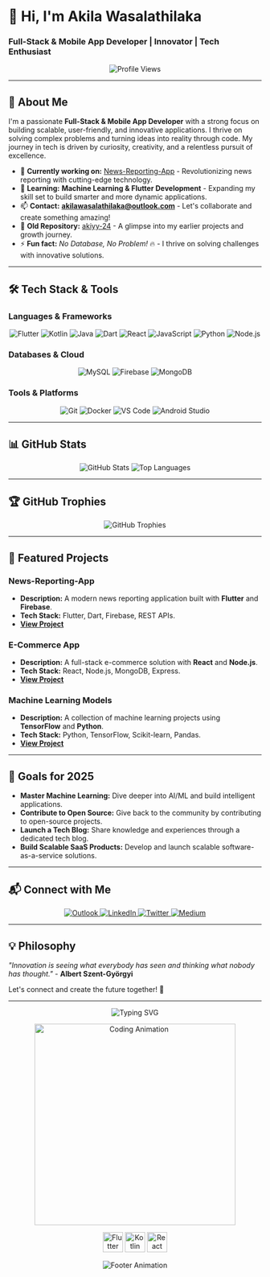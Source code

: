 # 👋 Hi, I'm **Akila Wasalathilaka**

### **Full-Stack & Mobile App Developer** | **Innovator** | **Tech Enthusiast**

<p align="center">
    <img src="https://komarev.com/ghpvc/?username=akila-wasalathilaka&label=Profile%20views&color=ff6b6b&style=flat" alt="Profile Views" />
</p>

---

## 🚀 **About Me**

I'm a passionate **Full-Stack & Mobile App Developer** with a strong focus on building scalable, user-friendly, and innovative applications. I thrive on solving complex problems and turning ideas into reality through code. My journey in tech is driven by curiosity, creativity, and a relentless pursuit of excellence.

- 🔭 **Currently working on:** [News-Reporting-App](https://github.com/Akila-Wasalathilaka/News-reporting-app.git) - Revolutionizing news reporting with cutting-edge technology.
- 🌱 **Learning:** **Machine Learning & Flutter Development** - Expanding my skill set to build smarter and more dynamic applications.
- 📫 **Contact:** **akilawasalathilaka@outlook.com** - Let's collaborate and create something amazing!
- 🔗 **Old Repository:** [akiyy-24](https://github.com/akiyy-24) - A glimpse into my earlier projects and growth journey.
- ⚡ **Fun fact:** *No Database, No Problem!* 🔥 - I thrive on solving challenges with innovative solutions.

---

## 🛠️ **Tech Stack & Tools**

### **Languages & Frameworks**
<p align="center">
    <img src="https://img.shields.io/badge/Flutter-02569B?style=for-the-badge&logo=flutter&logoColor=white" alt="Flutter" />
    <img src="https://img.shields.io/badge/Kotlin-0095D5?style=for-the-badge&logo=kotlin&logoColor=white" alt="Kotlin" />
    <img src="https://img.shields.io/badge/Java-ED8B00?style=for-the-badge&logo=openjdk&logoColor=white" alt="Java" />
    <img src="https://img.shields.io/badge/Dart-0175C2?style=for-the-badge&logo=dart&logoColor=white" alt="Dart" />
    <img src="https://img.shields.io/badge/React-20232A?style=for-the-badge&logo=react&logoColor=61DAFB" alt="React" />
    <img src="https://img.shields.io/badge/JavaScript-F7DF1E?style=for-the-badge&logo=javascript&logoColor=black" alt="JavaScript" />
    <img src="https://img.shields.io/badge/Python-3776AB?style=for-the-badge&logo=python&logoColor=white" alt="Python" />
    <img src="https://img.shields.io/badge/Node.js-339933?style=for-the-badge&logo=node.js&logoColor=white" alt="Node.js" />
</p>

### **Databases & Cloud**
<p align="center">
    <img src="https://img.shields.io/badge/MySQL-4479A1?style=for-the-badge&logo=mysql&logoColor=white" alt="MySQL" />
    <img src="https://img.shields.io/badge/Firebase-FFCA28?style=for-the-badge&logo=firebase&logoColor=black" alt="Firebase" />
    <img src="https://img.shields.io/badge/MongoDB-47A248?style=for-the-badge&logo=mongodb&logoColor=white" alt="MongoDB" />
</p>

### **Tools & Platforms**
<p align="center">
    <img src="https://img.shields.io/badge/Git-F05032?style=for-the-badge&logo=git&logoColor=white" alt="Git" />
    <img src="https://img.shields.io/badge/Docker-2496ED?style=for-the-badge&logo=docker&logoColor=white" alt="Docker" />
    <img src="https://img.shields.io/badge/VS_Code-007ACC?style=for-the-badge&logo=visual-studio-code&logoColor=white" alt="VS Code" />
    <img src="https://img.shields.io/badge/Android_Studio-3DDC84?style=for-the-badge&logo=android-studio&logoColor=white" alt="Android Studio" />
</p>

---

## 📊 **GitHub Stats**

<p align="center">
    <img src="https://github-readme-stats.vercel.app/api?username=akila-wasalathilaka&show_icons=true&theme=dracula" alt="GitHub Stats"/>
    <img src="https://github-readme-stats.vercel.app/api/top-langs/?username=akila-wasalathilaka&layout=compact&theme=dracula" alt="Top Languages"/>
</p>

---

## 🏆 **GitHub Trophies**

<p align="center">
    <img src="https://github-profile-trophy.vercel.app/?username=akila-wasalathilaka&theme=dracula&no-frame=true&row=1&column=7" alt="GitHub Trophies"/>
</p>

---

## 🌟 **Featured Projects**

### **News-Reporting-App**
- **Description:** A modern news reporting application built with **Flutter** and **Firebase**.
- **Tech Stack:** Flutter, Dart, Firebase, REST APIs.
- **[View Project](https://github.com/Akila-Wasalathilaka/News-reporting-app.git)**

### **E-Commerce App**
- **Description:** A full-stack e-commerce solution with **React** and **Node.js**.
- **Tech Stack:** React, Node.js, MongoDB, Express.
- **[View Project](https://github.com/Akila-Wasalathilaka/E-Commerce-App)**

### **Machine Learning Models**
- **Description:** A collection of machine learning projects using **TensorFlow** and **Python**.
- **Tech Stack:** Python, TensorFlow, Scikit-learn, Pandas.
- **[View Project](https://github.com/Akila-Wasalathilaka/ML-Projects)**

---

## 🎯 **Goals for 2025**

- **Master Machine Learning:** Dive deeper into AI/ML and build intelligent applications.
- **Contribute to Open Source:** Give back to the community by contributing to open-source projects.
- **Launch a Tech Blog:** Share knowledge and experiences through a dedicated tech blog.
- **Build Scalable SaaS Products:** Develop and launch scalable software-as-a-service solutions.

---

## 📬 **Connect with Me**

<p align="center">
    <a href="mailto:akilawasalathilaka@outlook.com">
        <img src="https://img.shields.io/badge/Email-0078D4?style=for-the-badge&logo=microsoft-outlook&logoColor=white" alt="Outlook" />
    </a>
    <a href="https://linkedin.com/in/akila-wasalathilaka" target="_blank">
        <img src="https://img.shields.io/badge/LinkedIn-0077B5?style=for-the-badge&logo=linkedin&logoColor=white" alt="LinkedIn" />
    </a>
    <a href="https://twitter.com/akila_wasala" target="_blank">
        <img src="https://img.shields.io/badge/Twitter-1DA1F2?style=for-the-badge&logo=twitter&logoColor=white" alt="Twitter" />
    </a>
    <a href="https://medium.com/@akilawasalathilaka" target="_blank">
        <img src="https://img.shields.io/badge/Medium-12100E?style=for-the-badge&logo=medium&logoColor=white" alt="Medium" />
    </a>
</p>

---

## 💡 **Philosophy**

*"Innovation is seeing what everybody has seen and thinking what nobody has thought."* - **Albert Szent-Györgyi**

Let's connect and create the future together! 🚀

---

<p align="center">
    <img src="https://readme-typing-svg.demolab.com?font=Fira+Code&size=30&duration=3000&pause=1000&color=FF6B6B&center=true&vCenter=true&width=800&lines=Welcome+to+my+GitHub+Profile!;Code.+Create.+Innovate.+Inspire.+Repeat.;Tech+is+my+passion%2C+code+is+my+art.;Building+the+future+with+every+line.;Let's+make+magic+with+technology.;Innovate.+Develop.+Deploy.+Celebrate.+Repeat." alt="Typing SVG" />
</p>

<p align="center">
    <img src="https://github.com/akila-wasalathilaka/akila-wasalathilaka/blob/main/icons/coding.gif" alt="Coding Animation" width="400"/>
</p>

<p align="center">
    <img src="https://github.com/akila-wasalathilaka/akila-wasalathilaka/blob/main/icons/flutter.gif" alt="Flutter" width="40" height="40"/>
    <img src="https://github.com/akila-wasalathilaka/akila-wasalathilaka/blob/main/icons/kotlin.gif" alt="Kotlin" width="40" height="40"/>
    <img src="https://github.com/akila-wasalathilaka/akila-wasalathilaka/blob/main/icons/react.gif" alt="React" width="40" height="40"/>
</p>

<p align="center">
    <img src="https://github.com/akila-wasalathilaka/akila-wasalathilaka/blob/main/icons/footer.gif" alt="Footer Animation" />
</p>
